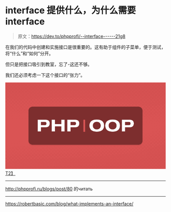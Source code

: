 # interface 提供什么，为什么需要 interface

> 原文：<https://dev.to/phpprofi/--interface------21g8>

在我们的代码中创建和实施接口是很重要的。这有助于组件的子菜单，便于测试，将“什么”和“如何”分开。

但只是把接口吸引到教室，忘了-这还不够。

我们还必须考虑一下这个接口的“张力”。

[![](img/d5026ef9c727a7c09c79ae89753a5b9d.png)T2】](https://res.cloudinary.com/practicaldev/image/fetch/s--WXJpbq-P--/c_limit%2Cf_auto%2Cfl_progressive%2Cq_auto%2Cw_880/http://phpprofi.ru/resources/img/blogs/a9479b26-9e9b-4d79-9075-6fea22e01780.jpeg)

* * *

http://phpprofi.ru/blogs/post/80 的читать

* * *

https://robertbasic.com/blog/what-implements-an-interface/